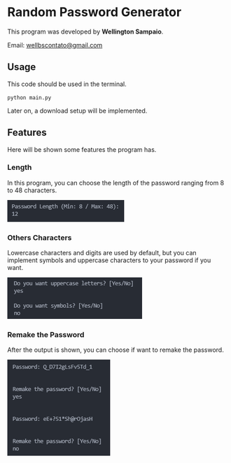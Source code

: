 # Random Password Generator

This program was developed by **Wellington Sampaio**.

Email: wellbscontato@gmail.com

## Usage

This code should be used in the terminal.

```
python main.py
```

Later on, a download setup will be implemented.

## Features

Here will be shown some features the program has.

### Length

In this program, you can choose the length of the password ranging from 8 to 48 characters.

![Length Screenshot](/images/length_screenshot.png)

### Others Characters

Lowercase characters and digits are used by default, but you can implement symbols and uppercase characters to your password if you want.

![Other Characteres Selection](/images/chartypes_screenshot.png)

### Remake the Password

After the output is shown, you can choose if want to remake the password.

![Remake Password](/images/remake_screenshot.png)
